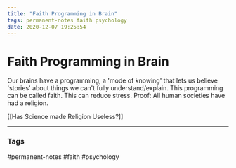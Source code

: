```yaml
---
title: "Faith Programming in Brain"
tags: permanent-notes faith psychology
date: 2020-12-07 19:25:54
---
```


# Faith Programming in Brain

Our brains have a programming, a 'mode of knowing' that lets us believe 'stories' about things we can't fully understand/explain. This programming can be called faith. This can reduce stress. Proof: All human societies have had a religion. 

[[Has Science made Religion Useless?]]

---
### Tags
#permanent-notes #faith #psychology

